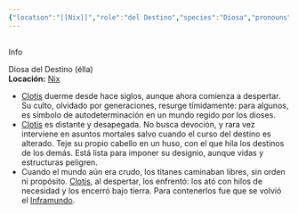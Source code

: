 ```yaml
---
{"location":"[[Nix]]","role":"del Destino","species":"Diosa","pronouns":"élla","reference":"","image":"","description":"Diosa del Destino (élla)","statblock":"","patron":"","type":"Personas","dg-publish":true,"dg-publish-dm":true,"dg-path":"Dioses/Clotis.md","permalink":"/dioses/clotis/","dgPassFrontmatter":true}
---
```


<p><span><div data-callout-metadata="" data-callout-fold="" data-callout="info" class="callout node-insert-event"><div class="callout-title" dir="auto"><div class="callout-icon"><svg width="16" height="16"></svg></div><div class="callout-title-inner">Info</div></div><div class="callout-content">
<p dir="auto"> Diosa del Destino (élla)<br>
<strong>Locación:</strong> <a data-tooltip-position="top" aria-label="Lugares/Nix.md" data-href="Lugares/Nix.md" href="Lugares/Nix.md" class="internal-link" target="_blank" rel="noopener nofollow">Nix</a></p>
</div></div></span></p><p><ul class="dataview dataview-ul dataview-result-list-root-ul"><li class="dataview-result-list-li"><span><a data-tooltip-position="top" aria-label="Personas/Clotis" data-href="Personas/Clotis" href="Personas/Clotis" class="internal-link" target="_blank" rel="noopener nofollow">Clotis</a> duerme desde hace siglos, aunque ahora comienza a despertar. Su culto, olvidado por generaciones, resurge tímidamente: para algunos, es símbolo de autodeterminación en un mundo regido por los dioses.</span></li><li class="dataview-result-list-li"><span><a data-tooltip-position="top" aria-label="Personas/Clotis" data-href="Personas/Clotis" href="Personas/Clotis" class="internal-link" target="_blank" rel="noopener nofollow">Clotis</a> es distante y desapegada. No busca devoción, y rara vez interviene en asuntos mortales salvo cuando el curso del destino es alterado. Teje su propio cabello en un huso, con el que hila los destinos de los demás. Está lista para imponer su designio, aunque vidas y estructuras peligren.</span></li><li class="dataview-result-list-li"><span>Cuando el mundo aún era crudo, los titanes caminaban libres, sin orden ni propósito. <a data-tooltip-position="top" aria-label="Personas/Clotis" data-href="Personas/Clotis" href="Personas/Clotis" class="internal-link" target="_blank" rel="noopener nofollow">Clotis</a>, al despertar, los enfrentó: los ató con hilos de necesidad y los encerró bajo tierra. Para contenerlos fue que se volvió el <a data-tooltip-position="top" aria-label="Lugares/Inframundo" data-href="Lugares/Inframundo" href="Lugares/Inframundo" class="internal-link" target="_blank" rel="noopener nofollow">Inframundo</a>.</span></li></ul></p>